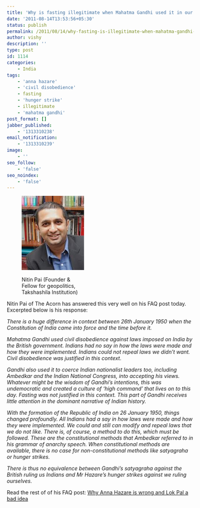 ```yaml
---
title: 'Why is fasting illegitimate when Mahatma Gandhi used it in our struggle for independence from the British?'
date: '2011-08-14T13:53:56+05:30'
status: publish
permalink: /2011/08/14/why-fasting-is-illegitimate-when-mahatma-gandhi-used-it-in-our-independence-struggle-from-the-british
author: vishy
description: ''
type: post
id: 1114
categories: 
    - India
tags:
    - 'anna hazare'
    - 'civil disobedience'
    - fasting
    - 'hunger strike'
    - illegitimate
    - 'mahatma gandhi'
post_format: []
jabber_published:
    - '1313310238'
email_notification:
    - '1313310239'
image:
    - ''
seo_follow:
    - 'false'
seo_noindex:
    - 'false'
---
```

<figure aria-describedby="caption-attachment-1578" class="wp-caption alignleft" id="attachment_1578" style="width: 168px">

[![](../../../../uploads/2011/08/nitin_pai_takshashila_ini_com.jpeg "nitin_pai_takshashila_ini_com")](http://www.ulaar.com/wp-content/uploads/2011/08/nitin_pai_takshashila_ini_com.jpeg)<figcaption class="wp-caption-text" id="caption-attachment-1578">Nitin Pai (Founder &amp; Fellow for geopolitics, Takshashila Institution)</figcaption></figure>

Nitin Pai of The Acorn has answered this very well on his FAQ post today. Excerpted below is his response:

*There is a huge difference in context between 26th January 1950 when the Constitution of India came into force and the time before it.*

*Mahatma Gandhi used civil disobedience against laws imposed on India by the British government. Indians had no say in how the laws were made and how they were implemented. Indians could not repeal laws we didn’t want. Civil disobedience was justified in this context.*

*Gandhi also used it to coerce Indian nationalist leaders too, including Ambedkar and the Indian National Congress, into accepting his views. Whatever might be the wisdom of Gandhi’s intentions, this was undemocratic and created a culture of ‘high command’ that lives on to this day. Fasting was not justified in this context. This part of Gandhi receives little attention in the dominant narrative of Indian history.*

*With the formation of the Republic of India on 26 January 1950, things changed profoundly. All Indians had a say in how laws were made and how they were implemented. We could and still can modify and repeal laws that we do not like. There is, of course, a method to do this, which must be followed. These are the constitutional methods that Ambedkar referred to in his grammar of anarchy speech. When constitutional methods are available, there is no case for non-constitutional methods like satyagraha or hunger strikes.*

*There is thus no equivalence between Gandhi’s satyagraha against the British ruling us Indians and Mr Hazare’s hunger strikes against we ruling ourselves.*

Read the rest of of his FAQ post: [Why Anna Hazare is wrong and Lok Pal a bad idea](http://acorn.nationalinterest.in/2011/08/14/faq-why-is-anna-hazare-wrong-and-lok-pal-a-bad-idea/)
